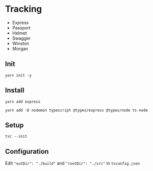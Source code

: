 # Tracking
- Express
- Passport
- Helmet
- Swagger
- Winston
- Morgan

## Init
```shell
yarn init -y
```

## Install
```shell
yarn add express
```

```shell
yarn add -D nodemon typescript @types/express @types/node ts-node
```

## Setup
```shell
tsc --init
```

## Configuration
Edit `"outDir": "./build"` and `"rootDir": "./src"` in `tsconfig.json`
